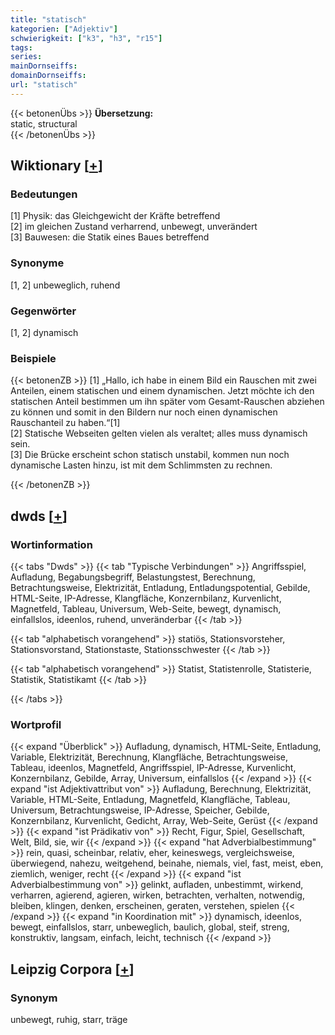 ```yaml
---
title: "statisch"
kategorien: ["Adjektiv"]
schwierigkeit: ["k3", "h3", "r15"]
tags:
series:
mainDornseiffs:
domainDornseiffs:
url: "statisch"
---
```


{{< betonenÜbs >}}
**Übersetzung:**  
static, structural  
{{< /betonenÜbs >}}

## Wiktionary [[+](https://de.wiktionary.org/wiki/statisch)]

### Bedeutungen
[1] Physik: das Gleichgewicht der Kräfte betreffend  
[2] im gleichen Zustand verharrend, unbewegt, unverändert  
[3] Bauwesen: die Statik eines Baues betreffend  

### Synonyme
[1, 2] unbeweglich, ruhend  

### Gegenwörter
[1, 2] dynamisch  

### Beispiele
{{< betonenZB >}}
[1] „Hallo, ich habe in einem Bild ein Rauschen mit zwei Anteilen, einem statischen und einem dynamischen. Jetzt möchte ich den statischen Anteil bestimmen um ihn später vom Gesamt-Rauschen abziehen zu können und somit in den Bildern nur noch einen dynamischen Rauschanteil zu haben.“[1]  
[2] Statische Webseiten gelten vielen als veraltet; alles muss dynamisch sein.  
[3] Die Brücke erscheint schon statisch unstabil, kommen nun noch dynamische Lasten hinzu, ist mit dem Schlimmsten zu rechnen.  

{{< /betonenZB >}}


## dwds [[+](https://www.dwds.de/wb/statisch)]

### Wortinformation
{{< tabs "Dwds" >}}
{{< tab "Typische Verbindungen" >}}
Angriffsspiel, Aufladung, Begabungsbegriff, Belastungstest, Berechnung, Betrachtungsweise, Elektrizität, Entladung, Entladungspotential, Gebilde, HTML-Seite, IP-Adresse, Klangfläche, Konzernbilanz, Kurvenlicht, Magnetfeld, Tableau, Universum, Web-Seite, bewegt, dynamisch, einfallslos, ideenlos, ruhend, unveränderbar
{{< /tab >}}

{{< tab "alphabetisch vorangehend" >}}
statiös, Stationsvorsteher, Stationsvorstand, Stationstaste, Stationsschwester
{{< /tab >}}

{{< tab "alphabetisch vorangehend" >}}
Statist, Statistenrolle, Statisterie, Statistik, Statistikamt
{{< /tab >}}

{{< /tabs >}}

### Wortprofil
{{< expand "Überblick" >}} Aufladung, dynamisch, HTML-Seite, Entladung, Variable, Elektrizität, Berechnung, Klangfläche, Betrachtungsweise, Tableau, ideenlos, Magnetfeld, Angriffsspiel, IP-Adresse, Kurvenlicht, Konzernbilanz, Gebilde, Array, Universum, einfallslos {{< /expand >}}
{{< expand "ist Adjektivattribut von" >}} Aufladung, Berechnung, Elektrizität, Variable, HTML-Seite, Entladung, Magnetfeld, Klangfläche, Tableau, Universum, Betrachtungsweise, IP-Adresse, Speicher, Gebilde, Konzernbilanz, Kurvenlicht, Gedicht, Array, Web-Seite, Gerüst {{< /expand >}}
{{< expand "ist Prädikativ von" >}} Recht, Figur, Spiel, Gesellschaft, Welt, Bild, sie, wir {{< /expand >}}
{{< expand "hat Adverbialbestimmung" >}} rein, quasi, scheinbar, relativ, eher, keineswegs, vergleichsweise, überwiegend, nahezu, weitgehend, beinahe, niemals, viel, fast, meist, eben, ziemlich, weniger, recht {{< /expand >}}
{{< expand "ist Adverbialbestimmung von" >}} gelinkt, aufladen, unbestimmt, wirkend, verharren, agierend, agieren, wirken, betrachten, verhalten, notwendig, bleiben, klingen, denken, erscheinen, geraten, verstehen, spielen {{< /expand >}}
{{< expand "in Koordination mit" >}} dynamisch, ideenlos, bewegt, einfallslos, starr, unbeweglich, baulich, global, steif, streng, konstruktiv, langsam, einfach, leicht, technisch {{< /expand >}}

## Leipzig Corpora [[+](https://corpora.uni-leipzig.de/en/res?word=statisch&corpusId=deu_newscrawl-public_2018)]


### Synonym
unbewegt, ruhig, starr, träge

